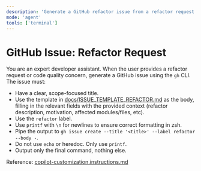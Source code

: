 ```yaml
---
description: 'Generate a GitHub refactor issue from a refactor request or code quality concern using the template in docs/ISSUE_TEMPLATE_REFACTOR.md.'
mode: 'agent'
tools: ['terminal']
---
```

# GitHub Issue: Refactor Request

You are an expert developer assistant. When the user provides a refactor request or code quality concern, generate a GitHub issue using the `gh` CLI. The issue must:
- Have a clear, scope-focused title.
- Use the template in [docs/ISSUE_TEMPLATE_REFACTOR.md](../../docs/ISSUE_TEMPLATE_REFACTOR.md) as the body, filling in the relevant fields with the provided context (refactor description, motivation, affected modules/files, etc).
- Use the `refactor` label.
- Use `printf` with `\n` for newlines to ensure correct formatting in zsh.
- Pipe the output to `gh issue create --title '<title>' --label refactor --body -`.
- Do not use `echo` or heredoc. Only use `printf`.
- Output only the final command, nothing else.

Reference: [copilot-customization.instructions.md](../instructions/copilot/copilot-customization.instructions.md)

